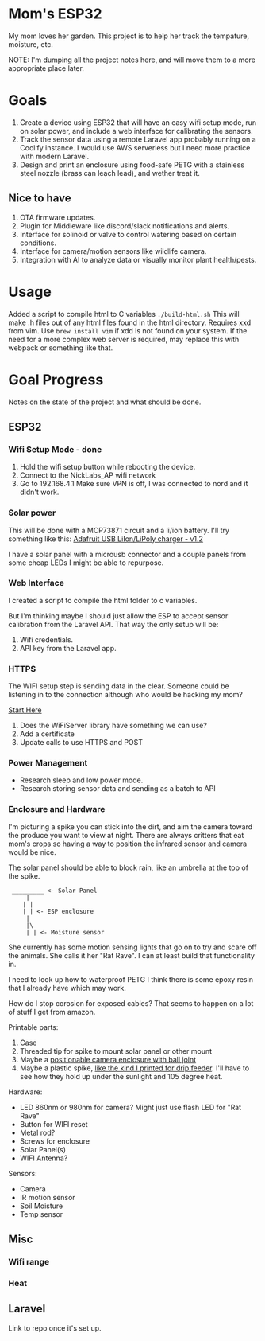 # Mom's ESP32
My mom loves her garden. This project is to help her track the tempature, moisture, etc.

NOTE: I'm dumping all the project notes here, and will move them to a more appropriate place later.

# Goals
1. Create a device using ESP32 that will have an easy wifi setup mode, run on solar power, and include a web interface for calibrating the sensors.
2. Track the sensor data using a remote Laravel app probably running on a Coolify instance. I would use AWS serverless but I need more practice with modern Laravel.
3. Design and print an enclosure using food-safe PETG with a stainless steel nozzle (brass can leach lead), and wether treat it.

## Nice to have
1. OTA firmware updates.
2. Plugin for Middleware like discord/slack notifications and alerts.
3. Interface for solinoid or valve to control watering based on certain conditions.
4. Interface for camera/motion sensors like wildlife camera.
5. Integration with AI to analyze data or visually monitor plant health/pests.

# Usage
Added a script to compile html to C variables `./build-html.sh` This will make .h files out of any html files found in the html directory. Requires xxd from vim. Use `brew install vim` if xdd is not found on your system. If the need for a more complex web server is required, may replace this with webpack or something like that.

# Goal Progress
Notes on the state of the project and what should be done.
## ESP32
### Wifi Setup Mode - done
1. Hold the wifi setup button while rebooting the device.
2. Connect to the NickLabs_AP wifi network
3. Go to 192.168.4.1
Make sure VPN is off, I was connected to nord and it didn't work.

### Solar power
This will be done with a MCP73871 circuit and a li/ion battery. I'll try something like this: [Adafruit USB LiIon/LiPoly charger - v1.2](https://www.adafruit.com/product/259)

I have a solar panel with a microusb connector and a couple panels from some cheap LEDs I might be able to repurpose.

### Web Interface

I created a script to compile the html folder to c variables.

But I'm thinking maybe I should just allow the ESP to accept sensor calibration from the Laravel API. That way the only setup will be:

1. Wifi credentials.
2. API key from the Laravel app.

### HTTPS
The WIFI setup step is sending data in the clear. Someone could be listening in to the connection although who would be hacking my mom?

[Start Here](https://randomnerdtutorials.com/esp32-https-requests/)

1. Does the WiFiServer library have something we can use?
2. Add a certificate
3. Update calls to use HTTPS and POST

### Power Management
* Research sleep and low power mode.
* Research storing sensor data and sending as a batch to API

### Enclosure and Hardware
I'm picturing a spike you can stick into the dirt, and aim the camera toward the produce you want to view at night. There are always critters that eat mom's crops so having a way to position the infrared sensor and camera would be nice.

The solar panel should be able to block rain, like an umbrella at the top of the spike.
```
 _________ <- Solar Panel
     |
    | |
    | | <- ESP enclosure
     |
     |\
     | | <- Moisture sensor
```
She currently has some motion sensing lights that go on to try and scare off the animals. She calls it her "Rat Rave". I can at least build that functionality in.

I need to look up how to waterproof PETG I think there is some epoxy resin that I already have which may work.

How do I stop corosion for exposed cables? That seems to happen on a lot of stuff I get from amazon.

Printable parts:
1. Case
2. Threaded tip for spike to mount solar panel or other mount
3. Maybe a [positionable camera enclosure with ball joint](https://www.thingiverse.com/thing:3652452)
4. Maybe a plastic spike, [like the kind I printed for drip feeder](https://www.thingiverse.com/thing:26459). I'll have to see how they hold up under the sunlight and 105 degree heat.

Hardware:
* LED 860nm or 980nm for camera? Might just use flash LED for "Rat Rave"
* Button for WIFI reset
* Metal rod?
* Screws for enclosure
* Solar Panel(s)
* WIFI Antenna?

Sensors:
* Camera
* IR motion sensor
* Soil Moisture
* Temp sensor

## Misc

### Wifi range
### Heat

## Laravel
Link to repo once it's set up.
